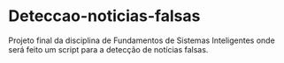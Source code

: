 # Deteccao-noticias-falsas
Projeto final da disciplina de Fundamentos de Sistemas Inteligentes onde será feito um script para a detecção de notícias falsas.
